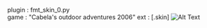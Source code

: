 plugin : fmt_skin_0.py \
game   : "Cabela's outdoor adventures 2006"
ext    : [.skin]
![Alt Text](https://s8.gifyu.com/images/bandicam-2022-07-15-22-13-59-5753cae767224b0cc69.gif)
